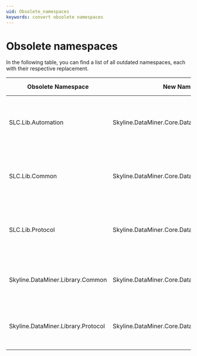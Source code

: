 ```yaml
---
uid: Obsolete_namespaces
keywords: convert obsolete namespaces
---
```


# Obsolete namespaces

In the following table, you can find a list of all outdated namespaces, each with their respective replacement.

| Obsolete Namespace | New Namespace | Conversion procedure |
|---|---|---|
| SLC.Lib.Automation | Skyline.DataMiner.Core.DataMinerSystem.Automation | Install [the new NuGet package](https://www.nuget.org/packages/Skyline.DataMiner.Core.DataMinerSystem.Automation/) and remove the obsolete package. |
| SLC.Lib.Common | Skyline.DataMiner.Core.DataMinerSystem.Common | Install [the new NuGet package](https://www.nuget.org/packages/Skyline.DataMiner.Core.DataMinerSystem.Common/) and remove the obsolete package. |
| SLC.Lib.Protocol | Skyline.DataMiner.Core.DataMinerSystem.Protocol | Install [the new NuGet package](https://www.nuget.org/packages/Skyline.DataMiner.Core.DataMinerSystem.Protocol/) and remove the obsolete package. |
| Skyline.DataMiner.Library.Common | Skyline.DataMiner.Core.DataMinerSystem.Common | Install [the new NuGet package](https://www.nuget.org/packages/Skyline.DataMiner.Core.DataMinerSystem.Common/) and remove QAction 63000. |
| Skyline.DataMiner.Library.Protocol | Skyline.DataMiner.Core.DataMinerSystem.Protocol | Install [the new NuGet package](https://www.nuget.org/packages/Skyline.DataMiner.Core.DataMinerSystem.Protocol/) and remove QAction 63000. |
